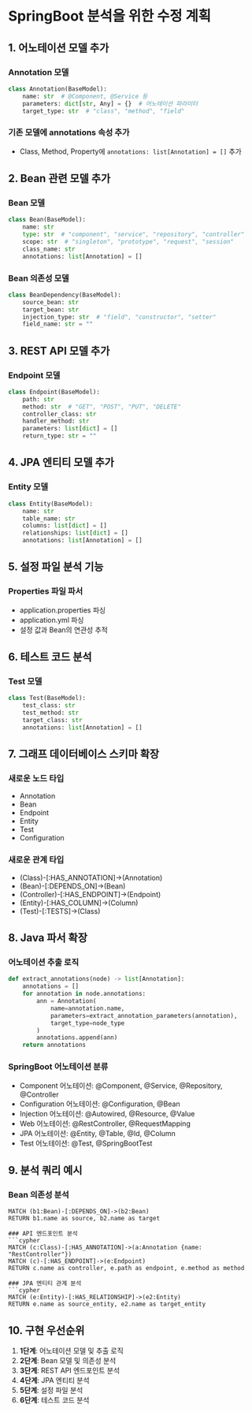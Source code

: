 # SpringBoot 분석을 위한 수정 계획

## 1. 어노테이션 모델 추가

### Annotation 모델
```python
class Annotation(BaseModel):
    name: str  # @Component, @Service 등
    parameters: dict[str, Any] = {}  # 어노테이션 파라미터
    target_type: str  # "class", "method", "field"
```

### 기존 모델에 annotations 속성 추가
- Class, Method, Property에 `annotations: list[Annotation] = []` 추가

## 2. Bean 관련 모델 추가

### Bean 모델
```python
class Bean(BaseModel):
    name: str
    type: str  # "component", "service", "repository", "controller"
    scope: str  # "singleton", "prototype", "request", "session"
    class_name: str
    annotations: list[Annotation] = []
```

### Bean 의존성 모델
```python
class BeanDependency(BaseModel):
    source_bean: str
    target_bean: str
    injection_type: str  # "field", "constructor", "setter"
    field_name: str = ""
```

## 3. REST API 모델 추가

### Endpoint 모델
```python
class Endpoint(BaseModel):
    path: str
    method: str  # "GET", "POST", "PUT", "DELETE"
    controller_class: str
    handler_method: str
    parameters: list[dict] = []
    return_type: str = ""
```

## 4. JPA 엔티티 모델 추가

### Entity 모델
```python
class Entity(BaseModel):
    name: str
    table_name: str
    columns: list[dict] = []
    relationships: list[dict] = []
    annotations: list[Annotation] = []
```

## 5. 설정 파일 분석 기능

### Properties 파일 파서
- application.properties 파싱
- application.yml 파싱
- 설정 값과 Bean의 연관성 추적

## 6. 테스트 코드 분석

### Test 모델
```python
class Test(BaseModel):
    test_class: str
    test_method: str
    target_class: str
    annotations: list[Annotation] = []
```

## 7. 그래프 데이터베이스 스키마 확장

### 새로운 노드 타입
- Annotation
- Bean
- Endpoint
- Entity
- Test
- Configuration

### 새로운 관계 타입
- (Class)-[:HAS_ANNOTATION]->(Annotation)
- (Bean)-[:DEPENDS_ON]->(Bean)
- (Controller)-[:HAS_ENDPOINT]->(Endpoint)
- (Entity)-[:HAS_COLUMN]->(Column)
- (Test)-[:TESTS]->(Class)

## 8. Java 파서 확장

### 어노테이션 추출 로직
```python
def extract_annotations(node) -> list[Annotation]:
    annotations = []
    for annotation in node.annotations:
        ann = Annotation(
            name=annotation.name,
            parameters=extract_annotation_parameters(annotation),
            target_type=node_type
        )
        annotations.append(ann)
    return annotations
```

### SpringBoot 어노테이션 분류
- Component 어노테이션: @Component, @Service, @Repository, @Controller
- Configuration 어노테이션: @Configuration, @Bean
- Injection 어노테이션: @Autowired, @Resource, @Value
- Web 어노테이션: @RestController, @RequestMapping
- JPA 어노테이션: @Entity, @Table, @Id, @Column
- Test 어노테이션: @Test, @SpringBootTest

## 9. 분석 쿼리 예시

### Bean 의존성 분석
```cypher
MATCH (b1:Bean)-[:DEPENDS_ON]->(b2:Bean)
RETURN b1.name as source, b2.name as target

### API 엔드포인트 분석
```cypher
MATCH (c:Class)-[:HAS_ANNOTATION]->(a:Annotation {name: "RestController"})
MATCH (c)-[:HAS_ENDPOINT]->(e:Endpoint)
RETURN c.name as controller, e.path as endpoint, e.method as method

### JPA 엔티티 관계 분석
```cypher
MATCH (e:Entity)-[:HAS_RELATIONSHIP]->(e2:Entity)
RETURN e.name as source_entity, e2.name as target_entity
```

## 10. 구현 우선순위

1. **1단계**: 어노테이션 모델 및 추출 로직
2. **2단계**: Bean 모델 및 의존성 분석
3. **3단계**: REST API 엔드포인트 분석
4. **4단계**: JPA 엔티티 분석
5. **5단계**: 설정 파일 분석
6. **6단계**: 테스트 코드 분석
